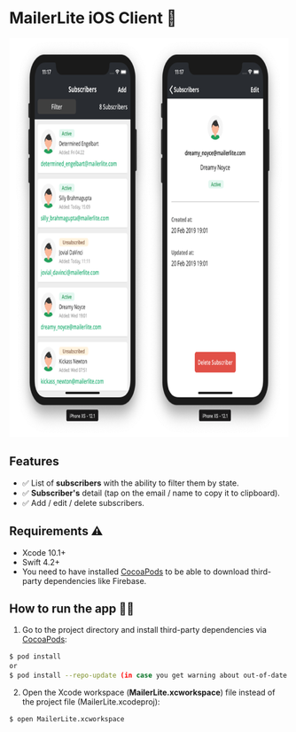 # MailerLite iOS Client 📱  

<img src=https://github.com/bardonadam/mailerlite-ios-client/raw/master/screenshots.png height="720"/>


## Features

-   ✅ List of **subscribers** with the ability to filter them by state.
-   ✅ **Subscriber's** detail (tap on the email / name to copy it to clipboard).
-   ✅ Add / edit / delete subscribers.

## Requirements ⚠️

-   Xcode 10.1+
-   Swift 4.2+
-   You need to have installed [CocoaPods](http://cocoapods.org/) to be able to download third-party dependencies like Firebase.

## How to run the app 🏃‍♀️

1. Go to the project directory and install third-party dependencies via [CocoaPods](http://cocoapods.org/): 

```bash
$ pod install
or
$ pod install --repo-update (in case you get warning about out-of-date source repos)
```

2. Open the Xcode workspace (**MailerLite.xcworkspace**) file instead of the project file (MailerLite.xcodeproj):

```bash
$ open MailerLite.xcworkspace
```



